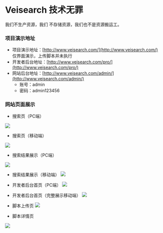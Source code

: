 # Veisearch 技术无罪
我们不生产资源，我们 不存储资源，我们也不是资源搬运工。

### 项目演示地址
+ 项目演示地址：[http://www.veisearch.com/](http://www.veisearch.com/)
仅界面演示，上传脚本并未执行
+ 开发者后台地址：[http://www.veisearch.com/pro/](http://www.veisearch.com/pro/)
+ 网站后台地址：[http://www.veisearch.com/admin/](http://www.veisearch.com/admin/)
  - 账号：admin
  - 密码：admin123456

### 网站页面展示
+ 搜索页（PC端）

![](https://github.com/Weibw162/Veisearch/blob/master/readmeimg/index_pc.PNG)
+ 搜索页（移动端）

![](https://github.com/Weibw162/Veisearch/blob/master/readmeimg/index_m.PNG)
+ 搜索结果展示（PC端）

![](https://github.com/Weibw162/Veisearch/blob/master/readmeimg/result_pc.PNG)

+ 搜索结果展示（移动端）
![](https://github.com/Weibw162/Veisearch/blob/master/readmeimg/result_m.PNG)

+ 开发者后台首页（PC端）
![](https://github.com/Weibw162/Veisearch/blob/master/readmeimg/pro_pc.PNG)

+ 开发者后台首页（完整展示移动端）
![](https://github.com/Weibw162/Veisearch/blob/master/readmeimg/pro_m.jpg)

+ 脚本上传页
![](https://github.com/Weibw162/Veisearch/blob/master/readmeimg/upload.jpg)

+ 脚本详情页

![](https://github.com/Weibw162/Veisearch/blob/master/readmeimg/detail.jpg)
